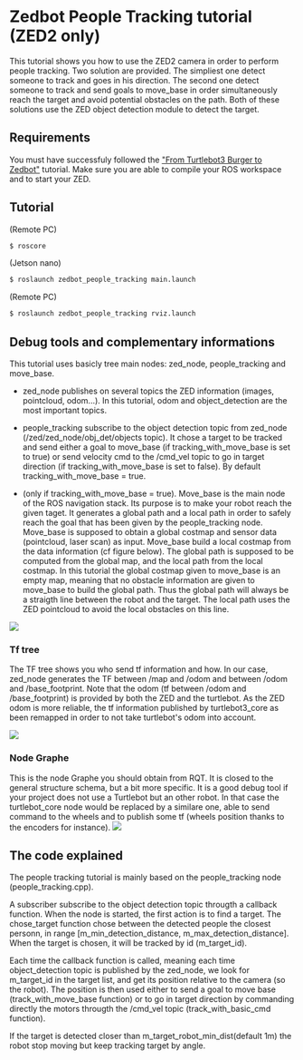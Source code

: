 # Zedbot People Tracking tutorial (ZED2 only)

This tutorial shows you how to use the ZED2 camera in order to perform people tracking. Two solution are provided. The simpliest one detect someone to track and goes in his direction. The second one detect someone to track and send goals to move_base in order simultaneously reach the target and avoid potential obstacles on the path. Both of these solutions use the ZED object detection module to detect the target.

## Requirements
You must have successfuly followed the ["From Turtlebot3 Burger to Zedbot"]() tutorial. 
Make sure you are able to compile your ROS workspace and to start your ZED.

## Tutorial
(Remote PC) 
```bash
$ roscore
```

(Jetson nano) 
```bash
$ roslaunch zedbot_people_tracking main.launch
```

(Remote PC) 
```bash
$ roslaunch zedbot_people_tracking rviz.launch
```


## Debug tools and complementary informations
This tutorial uses basicly tree main nodes: zed_node, people_tracking and move_base.

- zed_node publishes on several topics the ZED information (images, pointcloud, odom...). In this tutorial, odom and object_detection are the most important topics.

- people_tracking subscribe to the object detection topic from zed_node (/zed/zed_node/obj_det/objects topic). It chose a target to be tracked and send either a goal to move_base (if tracking_with_move_base is set to true) or send velocity cmd to the /cmd_vel topic to go in target direction (if tracking_with_move_base is set to false). By default tracking_with_move_base = true. 

- (only if tracking_with_move_base = true). Move_base is the main node of the ROS navigation stack. Its purpose is to make your robot reach the given taget. It generates a global path and a local path in order to safely reach the goal that has been given by the people_tracking node. Move_base is supposed to obtain a global costmap and sensor data (pointcloud, laser scan) as input. Move_base build a local costmap from the data information (cf figure below). The global path is supposed to be computed from the global map, and the local path from the local costmap. In this tutorial the global costmap given to move_base is an empty map, meaning that no obstacle information are given to move_base to build the global path. Thus the global path will always be a straigth line between the robot and the target. The local path uses the ZED pointcloud to avoid the local obstacles on this line. 

<img src="/ros/images/tutorial_people_tracking_schema.png" style="max-width:1000px"/>

### Tf tree
The TF tree shows you who send tf information and how. In our case,  zed_node generates the TF between /map and /odom and between  /odom and /base_footprint.
Note that the odom (tf between /odom and /base_footprint) is provided by both the ZED and the turtlebot. As the ZED odom is more reliable, the tf information published by turtlebot3_core as been remapped in order to not take turtlebot's odom into account.


<img src="/ros/images/tutorial_people_tracking_tf_tree.png" style="max-width:1000px"/>

### Node Graphe

This is the node Graphe you should obtain from RQT. It is closed to the general structure schema, but a bit more specific. It is a good debug tool if your project does not use a Turtlebot but an other robot. In that case the turtlebot_core node would be replaced by a similare one, able to send command to the wheels and to publish some tf (wheels position thanks to the encoders for instance).
<img src="/ros/images/tutorial_people_tracking_node_graphe.png" style="max-width:1000px"/>


## The code explained
The people tracking tutorial is mainly based on the people_tracking node (people_tracking.cpp).

A subscriber subscribe to the object detection topic througth a callback function. When the node is started, the first action is to find a target. The chose_target function chose between the detected people the closest personn, in range [m_min_detection_distance, m_max_detection_distance]. When the target is chosen, it will be tracked by id (m_target_id).  

Each time the callback function is called, meaning each time object_detection topic is published by the zed_node, we look for m_target_id in the target list, and get its position relative to the camera (so the robot). The position is then used either to send a goal to move base (track_with_move_base function) or to go in target direction by commanding directly the motors througth the /cmd_vel topic (track_with_basic_cmd function).

If the target is detected closer than m_target_robot_min_dist(default 1m) the robot stop moving but keep tracking target by angle. 